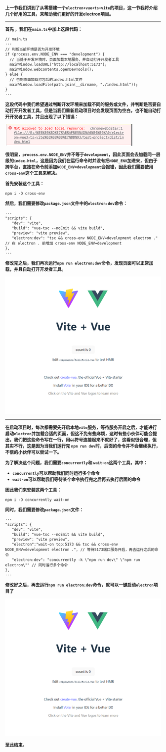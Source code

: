 **上一节我们讲到了从零搭建一个`electron+vue+ts+vite`的项目，这一节我将介绍几个好用的工具，来帮助我们更好的开发electron项目。**

* * *

**首先 ，我们在`main.ts`中加上这段代码：**

```
// main.ts
···
// 判断当前环境是否为开发环境
if (process.env.NODE_ENV === "development") {
  // 当处于开发环境时，页面加载本地服务，并自动打开开发者工具
  mainWindow.loadURL("http://localhost:5173");
  mainWindow.webContents.openDevTools();
} else {
  // 否则页面加载打包后的index.html文件
  mainWindow.loadFile(path.join(__dirname, "./index.html"));
}
···
```

**这段代码中我们希望通过判断开发环境来加载不同的服务或文件，并判断是否要自动打开开发者工具，但是当我们重新启动项目时会发现页面为空白，也不能自动打开开发者工具，并且出现了以下错误：**

![image-20230510212920208](https://raw.githubusercontent.com/CodingAndSleeping/picgo/master/image-20230510212920208.png)

**很明显，`process.env.NODE_ENV`并不等于`development`，因此页面会去加载同一层级的`index.html`，这是因为我们在运行命令时并没有把`NODE_ENV`加进来，但由于跨平台，直接在命令前添加`NODE_ENV=development`会报错，因此我们需要使用`cross-env`这个工具来解决。**

**首先安装这个工具：**

```
npm i -D cross-env
```

**然后，我们需要修改`package.json`文件中的`electron:dev`命令：**

```
···
"scripts": {
   "dev": "vite",
   "build": "vue-tsc --noEmit && vite build",
   "preview": "vite preview",
   "electron:dev": "tsc && cross-env NODE_ENV=development electron ." // 在 electron . 前增加 cross-env NODE_ENV=development
},
···
```

**修改完之后，我们再次运行`npm run electron:dev`命令，发现页面可以正常加载，并且自动打开开发者工具。**

![image-20230510172801495](https://raw.githubusercontent.com/CodingAndSleeping/picgo/master/image-20230510172801495.png)

* * *

**在启动项目时，每次都需要先开启本地`vite`服务，等待服务开启之后，才能进行启动`electron`并加载合适的页面，但这不免有些麻烦，这时有些小伙伴可能会提出，我们把这些命令写在一行，用`&&`符号连接起来不就好了，这看似很合理，但其实不行，这是因为当我们运行完 `npm run dev`时，后面的命令并不会继续执行，不信的小伙伴可以尝试一下。**

**为了解决这个问题，我们需要`concurrently`和 `wait-on`这两个工具，其中：**

-   **`concurrently`可以帮助我们同时运行多个命令**
-   **`wait-on`可以帮助我们等待某个命令执行完之后再去执行后面的命令**

**因此我们来安装这两个工具：**

```
npm i -D concurrently wait-on 
```

**同时，我们需要修改`package.json`文件：**

```
···
"scripts": {
   "dev": "vite",
   "build": "vue-tsc --noEmit && vite build",
   "preview": "vite preview",
   "electron":"wait-on tcp:5173 && tsc && cross-env NODE_ENV=development electron .", // 等待5173端口服务开启，再去运行之后的命令
   "electron:dev": "concurrently -k \"npm run dev\" \"npm run electron\"" // 同时运行多个命令
},
···
```

**修改好之后，再去运行`npm run electron:dev`命令，就可以一键启动`electron`项目了**

![image-20230510172801495](https://raw.githubusercontent.com/CodingAndSleeping/picgo/master/image-20230510172801495.png)

**至此结束。**
